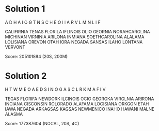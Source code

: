 # Solution 1

A D H A I
O G T N S
C H E O I
I A R V L
M N L I F

CALIFIRNIA
TENAS
FLORILA
IFLINOIS
OLIO
GEORNIA
NORAHCAROLINA
MICHINAN
VIRNINIA
ARILONA
INMIANA
SOETHCAROLINA
ALALAMA
LOLISIANA
OREVON
OTAH
IORA
NEGADA
SANSAS
ILAHO
LONTANA
VERVONT

Score: 205101884 (20S, 200M)

# Solution 2

H T W M E 
O A E D S
I N O G A
S C L R K
M A F I V

TEGAS
FLORIFA
NEWDORK
ILCINOIS
OCIO
GEORGKA
VIRGLNIA
ARIRONA
INCIANA
CISCONSIN
ROLORADO
ALAFAMA
LOCISIANA
ORKGON
ETAH
IAWA
NEGADA
ARKAGSAS
KAGSAS
NEWMENICO
INAHO
HAWANI
MALNE
ALASMA

Score: 177387604 (NOCAL, 20S, 4C)
